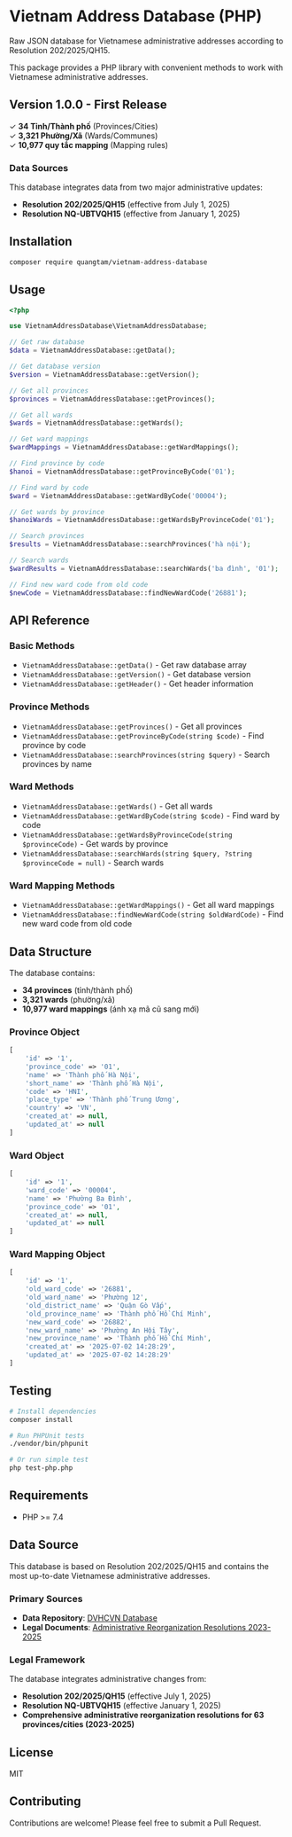 # Vietnam Address Database (PHP)

Raw JSON database for Vietnamese administrative addresses according to Resolution 202/2025/QH15.

This package provides a PHP library with convenient methods to work with Vietnamese administrative addresses.

## Version 1.0.0 - First Release

✓ **34 Tỉnh/Thành phố** (Provinces/Cities)  
✓ **3,321 Phường/Xã** (Wards/Communes)  
✓ **10,977 quy tắc mapping** (Mapping rules)

### Data Sources

This database integrates data from two major administrative updates:

- **Resolution 202/2025/QH15** (effective from July 1, 2025)
- **Resolution NQ-UBTVQH15** (effective from January 1, 2025)

## Installation

```bash
composer require quangtam/vietnam-address-database
```

## Usage

```php
<?php

use VietnamAddressDatabase\VietnamAddressDatabase;

// Get raw database
$data = VietnamAddressDatabase::getData();

// Get database version
$version = VietnamAddressDatabase::getVersion();

// Get all provinces
$provinces = VietnamAddressDatabase::getProvinces();

// Get all wards
$wards = VietnamAddressDatabase::getWards();

// Get ward mappings
$wardMappings = VietnamAddressDatabase::getWardMappings();

// Find province by code
$hanoi = VietnamAddressDatabase::getProvinceByCode('01');

// Find ward by code
$ward = VietnamAddressDatabase::getWardByCode('00004');

// Get wards by province
$hanoiWards = VietnamAddressDatabase::getWardsByProvinceCode('01');

// Search provinces
$results = VietnamAddressDatabase::searchProvinces('hà nội');

// Search wards
$wardResults = VietnamAddressDatabase::searchWards('ba đình', '01');

// Find new ward code from old code
$newCode = VietnamAddressDatabase::findNewWardCode('26881');
```

## API Reference

### Basic Methods

- `VietnamAddressDatabase::getData()` - Get raw database array
- `VietnamAddressDatabase::getVersion()` - Get database version
- `VietnamAddressDatabase::getHeader()` - Get header information

### Province Methods

- `VietnamAddressDatabase::getProvinces()` - Get all provinces
- `VietnamAddressDatabase::getProvinceByCode(string $code)` - Find province by code
- `VietnamAddressDatabase::searchProvinces(string $query)` - Search provinces by name

### Ward Methods

- `VietnamAddressDatabase::getWards()` - Get all wards  
- `VietnamAddressDatabase::getWardByCode(string $code)` - Find ward by code
- `VietnamAddressDatabase::getWardsByProvinceCode(string $provinceCode)` - Get wards by province
- `VietnamAddressDatabase::searchWards(string $query, ?string $provinceCode = null)` - Search wards

### Ward Mapping Methods

- `VietnamAddressDatabase::getWardMappings()` - Get all ward mappings
- `VietnamAddressDatabase::findNewWardCode(string $oldWardCode)` - Find new ward code from old code

## Data Structure

The database contains:

- **34 provinces** (tỉnh/thành phố)
- **3,321 wards** (phường/xã)  
- **10,977 ward mappings** (ánh xạ mã cũ sang mới)

### Province Object
```php
[
    'id' => '1',
    'province_code' => '01',
    'name' => 'Thành phố Hà Nội',
    'short_name' => 'Thành phố Hà Nội',
    'code' => 'HNI',
    'place_type' => 'Thành phố Trung Ương',
    'country' => 'VN',
    'created_at' => null,
    'updated_at' => null
]
```

### Ward Object
```php
[
    'id' => '1',
    'ward_code' => '00004',
    'name' => 'Phường Ba Đình',
    'province_code' => '01',
    'created_at' => null,
    'updated_at' => null
]
```

### Ward Mapping Object
```php
[
    'id' => '1',
    'old_ward_code' => '26881',
    'old_ward_name' => 'Phường 12',
    'old_district_name' => 'Quận Gò Vấp',
    'old_province_name' => 'Thành phố Hồ Chí Minh',
    'new_ward_code' => '26882',
    'new_ward_name' => 'Phường An Hội Tây', 
    'new_province_name' => 'Thành phố Hồ Chí Minh',
    'created_at' => '2025-07-02 14:28:29',
    'updated_at' => '2025-07-02 14:28:29'
]
```

## Testing

```bash
# Install dependencies
composer install

# Run PHPUnit tests
./vendor/bin/phpunit

# Or run simple test
php test-php.php
```

## Requirements

- PHP >= 7.4

## Data Source

This database is based on Resolution 202/2025/QH15 and contains the most up-to-date Vietnamese administrative addresses.

### Primary Sources

- **Data Repository**: [DVHCVN Database](https://github.com/thanhtrungit97/dvhcvn)
- **Legal Documents**: [Administrative Reorganization Resolutions 2023-2025](https://thuvienphapluat.vn/chinh-sach-phap-luat-moi/vn/ho-tro-phap-luat/chinh-sach-moi/72841/tong-hop-nghi-quyet-sap-xep-don-vi-hanh-chinh-cua-63-tinh-thanh-giai-doan-2023-2025)

### Legal Framework

The database integrates administrative changes from:

- **Resolution 202/2025/QH15** (effective July 1, 2025)
- **Resolution NQ-UBTVQH15** (effective January 1, 2025)
- **Comprehensive administrative reorganization resolutions for 63 provinces/cities (2023-2025)**

## License

MIT

## Contributing

Contributions are welcome! Please feel free to submit a Pull Request.
